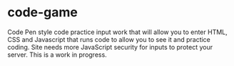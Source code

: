 # code-game
Code Pen style code practice input work that will allow you to enter HTML, CSS and Javascript that runs code to allow you to see it and practice coding. Site needs more JavaScript security for inputs to protect your server. This is a work in progress.
